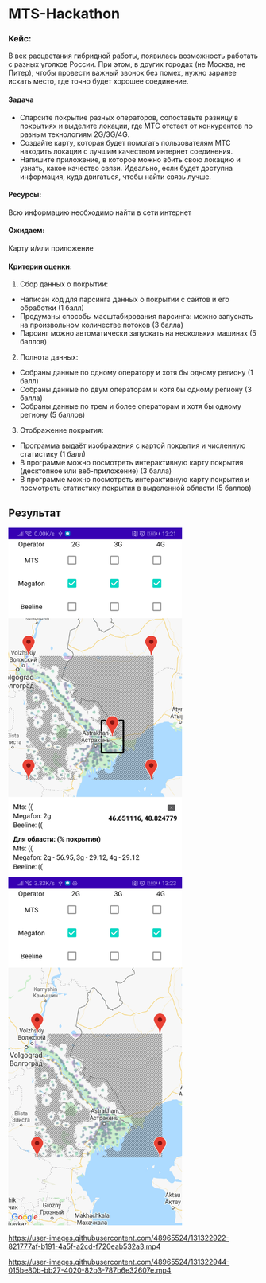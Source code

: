 # MTS-Hackathon

### Кейс:

В век расцветания гибридной работы, появилась возможность работать с разных уголков России. При этом, в других городах (не Москва, не Питер), чтобы провести важный звонок без помех, нужно заранее искать место, где точно будет хорошее соединение.
#### Задача   
- Спарсите покрытие разных операторов, сопоставьте разницу в покрытиях и выделите локации, где МТС отстает от конкурентов по разным технологиям 2G/3G/4G.
- Создайте карту, которая будет помогать пользователям МТС находить локации с лучшим качеством интернет соединения.
- Напишите приложение, в которое можно вбить свою локацию и узнать, какое качество связи. Идеально, если будет доступна информация, куда двигаться, чтобы найти связь лучше.
#### Ресурсы: 
Всю информацию необходимо найти в сети интернет
#### Ожидаем: 
Карту и/или приложение

#### Критерии оценки:

1. Сбор данных о покрытии:
- Написан код для парсинга данных о покрытии с сайтов и его обработки (1 балл)
- Продуманы способы масштабирования парсинга: можно запускать на произвольном количестве потоков (3 балла)
- Парсинг можно автоматически запускать на нескольких машинах (5 баллов)
2. Полнота данных:
- Собраны данные по одному оператору и хотя бы одному региону (1 балл)
- Собраны данные по двум операторам и хотя бы одному региону (3 балла)
- Собраны данные по трем и более операторам и хотя бы одному региону (5 баллов)
3. Отображение покрытия:
- Программа выдаёт изображения с картой покрытия и численную статистику (1 балл)
- В программе можно посмотреть интерактивную карту покрытия (десктопное или веб-приложение) (3 балла)
- В программе можно посмотреть интерактивную карту покрытия и посмотреть статистику покрытия в выделенной области (5 баллов)

## Результат
<img alt="" src="https://github.com/kamikadze328/MTS-Hackathon/blob/main/images/Screenshot_20210815_132120_com.kamikadze328.mtshackathon.jpg" width="350">   <img alt="" src="https://github.com/kamikadze328/MTS-Hackathon/blob/main/images/Screenshot_20210815_132344_com.kamikadze328.mtshackathon.jpg" width="350">  


https://user-images.githubusercontent.com/48965524/131322922-821777af-b191-4a5f-a2cd-f720eab532a3.mp4



https://user-images.githubusercontent.com/48965524/131322944-015be80b-bb27-4020-82b3-787b6e32607e.mp4

